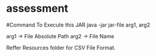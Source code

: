 # assessment

#Command To Execute this JAR
java -jar jar-file arg1, arg2

arg1 -> File Absolute Path
arg2 -> File Name

Reffer Resources folder for CSV File Format.
